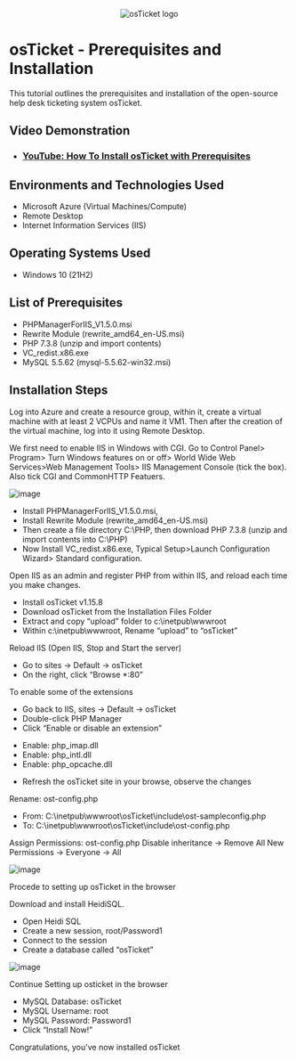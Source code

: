 <p align="center">
<img src="https://i.imgur.com/Clzj7Xs.png" alt="osTicket logo"/>
</p>

<h1>osTicket - Prerequisites and Installation</h1>
This tutorial outlines the prerequisites and installation of the open-source help desk ticketing system osTicket.<br />


<h2>Video Demonstration</h2>

- ### [YouTube: How To Install osTicket with Prerequisites](https://www.youtube.com)

<h2>Environments and Technologies Used</h2>

- Microsoft Azure (Virtual Machines/Compute)
- Remote Desktop
- Internet Information Services (IIS)

<h2>Operating Systems Used </h2>

- Windows 10</b> (21H2)

<h2>List of Prerequisites</h2>

- PHPManagerForIIS_V1.5.0.msi
- Rewrite Module (rewrite_amd64_en-US.msi)
- PHP 7.3.8 (unzip and import contents)
- VC_redist.x86.exe
- MySQL 5.5.62 (mysql-5.5.62-win32.msi)

<h2>Installation Steps</h2>
Log into Azure and create a resource group, within it, create a virtual machine with at least 2 VCPUs and name it VM1. Then after the creation of the virtual machine, log into it using Remote Desktop.

We first need to enable IIS in Windows with CGI. Go to Control Panel> Program> Turn Windows features on or off> World Wide Web Services>Web Management Tools> IIS Management Console (tick the box). Also tick CGI and CommonHTTP Featuers. 

![image](https://github.com/user-attachments/assets/4c47f0ef-7cb5-4de9-9083-e24bc562dc53)
  
- Install PHPManagerForIIS_V1.5.0.msi, 
- Install Rewrite Module (rewrite_amd64_en-US.msi)
- Then create a file directory C:\PHP, then download PHP 7.3.8 (unzip and import contents into C:\PHP)
- Now Install VC_redist.x86.exe, Typical Setup>Launch Configuration Wizard> Standard configuration.

Open IIS as an admin and register PHP from within IIS, and reload each time you make changes.
- Install osTicket v1.15.8
- Download osTicket from the Installation Files Folder
- Extract and copy “upload” folder to c:\inetpub\wwwroot
- Within c:\inetpub\wwwroot, Rename “upload” to “osTicket”

Reload IIS (Open IIS, Stop and Start the server)

- Go to sites -> Default -> osTicket
- On the right, click “Browse *:80”

To enable some of the extensions
- Go back to IIS, sites -> Default -> osTicket
- Double-click PHP Manager
- Click “Enable or disable an extension”
 * Enable: php_imap.dll
 * Enable: php_intl.dll
 * Enable: php_opcache.dll
- Refresh the osTicket site in your browse, observe the changes

Rename: ost-config.php
- From: C:\inetpub\wwwroot\osTicket\include\ost-sampleconfig.php
- To: C:\inetpub\wwwroot\osTicket\include\ost-config.php

Assign Permissions: ost-config.php
Disable inheritance -> Remove All
New Permissions -> Everyone -> All

![image](https://github.com/user-attachments/assets/f54610df-4cf9-4bd0-b06b-f9b93a0a8eaf)

Procede to setting up osTicket in the browser

Download and install HeidiSQL.
- Open Heidi SQL
- Create a new session, root/Password1
- Connect to the session
- Create a database called “osTicket”

![image](https://github.com/user-attachments/assets/0e6bee27-b52c-485d-94a9-74757eb3b48d)


Continue Setting up osticket in the browser
- MySQL Database: osTicket
- MySQL Username: root
- MySQL Password: Password1
- Click “Install Now!”

Congratulations, you've now installed osTicket

